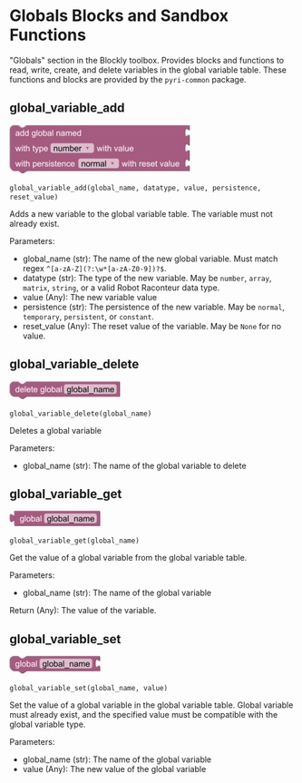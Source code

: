 # Globals Blocks and Sandbox Functions

"Globals" section in the Blockly toolbox. Provides blocks and functions to read, write, create, and delete variables in the global variable table. These functions and blocks are provided by the `pyri-common` package.

## global_variable_add

![](figures/blocks/global_variable_add.png)

    global_variable_add(global_name, datatype, value, persistence, reset_value)

Adds a new variable to the global variable table. The variable must not
already exist.

Parameters:

* global_name (str): The name of the new global variable. Must match regex `^[a-zA-Z](?:\w*[a-zA-Z0-9])?$`.
* datatype (str): The type of the new variable. May be `number`, `array`, `matrix`, `string`, or
  a valid Robot Raconteur data type.
* value (Any): The new variable value
* persistence (str): The persistence of the new variable. May be `normal`, `temporary`,
  `persistent`, or `constant`.
* reset_value (Any): The reset value of the variable. May be `None` for no value.

## global_variable_delete

![](figures/blocks/global_variable_delete.png)

    global_variable_delete(global_name)

Deletes a global variable

Parameters:

* global_name (str): The name of the global variable to delete

## global_variable_get

![](figures/blocks/global_variable_get.png)

    global_variable_get(global_name)

Get the value of a global variable from the global variable table.

Parameters:

* global_name (str): The name of the global variable

Return (Any): The value of the variable.

## global_variable_set

![](figures/blocks/global_variable_set.png)

    global_variable_set(global_name, value)

Set the value of a global variable in the global variable table. Global
variable must already exist, and the specified value must be compatible
with the global variable type.

Parameters:

* global_name (str): The name of the global variable
* value (Any): The new value of the global variable